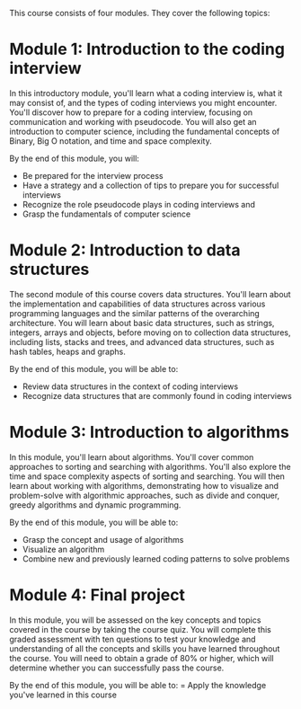 This course consists of four modules. They cover the following topics:

# Module 1: Introduction to the coding interview
In this introductory module, you'll learn what a coding interview is, what it may consist of, and the types of coding interviews you might encounter. You'll discover how to prepare for a coding interview, focusing on communication and working with pseudocode. You will also get an introduction to computer science, including the fundamental concepts of Binary, Big O notation, and time and space complexity.

By the end of this module, you will:

- Be prepared for the interview process
- Have a strategy and a collection of tips to prepare you for successful interviews
- Recognize the role pseudocode plays in coding interviews and 
- Grasp the fundamentals of computer science

# Module 2: Introduction to data structures
The second module of this course covers data structures. You'll learn about the implementation and capabilities of data structures across various programming languages and the similar patterns of the overarching architecture. You will learn about basic data structures, such as strings, integers, arrays and objects, before moving on to collection data structures, including lists, stacks and trees, and advanced data structures, such as hash tables, heaps and graphs.

By the end of this module, you will be able to:
- Review data structures in the context of coding interviews
- Recognize data structures that are commonly found in coding interviews

# Module 3: Introduction to algorithms
In this module, you'll learn about algorithms. You'll cover common approaches to sorting and searching with algorithms. You'll also explore the time and space complexity aspects of sorting and searching. You will then learn about working with algorithms, demonstrating how to visualize and problem-solve with algorithmic approaches, such as divide and conquer, greedy algorithms and dynamic programming.

By the end of this module, you will be able to:
- Grasp the concept and usage of algorithms
- Visualize an algorithm
- Combine new and previously learned coding patterns to solve problems

# Module 4: Final project
In this module, you will be assessed on the key concepts and topics covered in the course by taking the course quiz. You will complete this graded assessment with ten questions to test your knowledge and understanding of all the concepts and skills you have learned throughout the course. You will need to obtain a grade of 80% or higher, which will determine whether you can successfully pass the course.

By the end of this module, you will be able to:
= Apply the knowledge you've learned in this course
